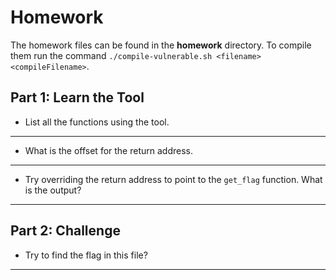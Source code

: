 # Homework

The homework files can be found in the **homework** directory. To compile them run the command ```./compile-vulnerable.sh <filename> <compileFilename>```.

## Part 1: Learn the Tool
- List all the functions using the tool.
___

- What is the offset for the return address.
___

- Try overriding the return address to point to the `get_flag` function. What is the output?
___

## Part 2: Challenge
- Try to find the flag in this file?
___
